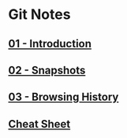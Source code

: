 # Git Notes

## [01 - Introduction](./01%20-%20Introduction/README.md)

## [02 - Snapshots](./02%20-%20Snapshots/README.md)

## [03 - Browsing History](./02%20-%20Snapshots/README.md)

## [Cheat Sheet](./Git%20Cheat%20Sheet.pdf)
